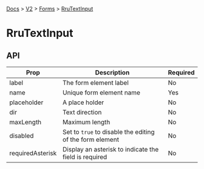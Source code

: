 [Docs](/) > [V2](/docs/v2/get-started) > [Forms](/docs/v2/components/RruForm) > [RruTextInput](/docs/v2/components/RruTextInput)


# RruTextInput

## API

| Prop | Description | Required |
|-|-|-|
| label | The form element label | No |
| name | Unique form element name | Yes |
| placeholder | A place holder | No |
| dir | Text direction | No |
| maxLength | Maximum length | No |
| disabled | Set to `true` to disable the editing of the form element | No |
| requiredAsterisk | Display an asterisk to indicate the field is required | No |

